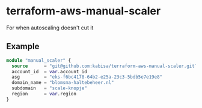 # terraform-aws-manual-scaler

For when autoscaling doesn't cut it

## Example

```terraform
module "manual_scaler" {
  source      = "git@github.com:kabisa/terraform-aws-manual-scaler.git?ref=0.1.0"
  account_id  = var.account_id
  asg         = "eks-f6bc4178-64b2-e25a-23c3-5bdb5e7e19e8"
  domain_name = "blomsma-haltebeheer.nl"
  subdomain   = "scale-knopje"
  region      = var.region
}
```